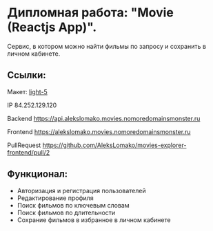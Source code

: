 # Дипломная работа: "Movie (Reactjs App)".
Сервис, в котором можно найти фильмы по запросу и сохранить в личном кабинете.

## Cсылки:

Макет: <a href="https://www.figma.com/file/6FMWkB94wE7KTkcCgUXtnC/%D0%94%D0%B8%D0%BF%D0%BB%D0%BE%D0%BC%D0%BD%D1%8B%D0%B9-%D0%BF%D1%80%D0%BE%D0%B5%D0%BA%D1%82?type=design&node-id=1-4591&mode=design&t=a07RTPlNhaUFFlAH-0" target="_blank">light-5</a>

IP 84.252.129.120

Backend https://api.alekslomako.movies.nomoredomainsmonster.ru

Frontend https://alekslomako.movies.nomoredomainsmonster.ru

PullRequest https://github.com/AleksLomako/movies-explorer-frontend/pull/2


## Функционал:

* Авторизация и регистрация пользователей
* Редактирование профиля
* Поиск фильмов по ключевым словам
* Поиск фильмов по длительности
* Сохрание фильмов в избранное в личном кабинете

